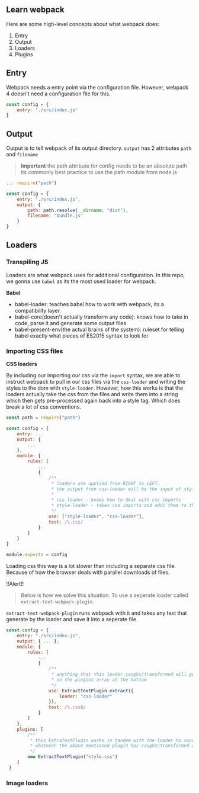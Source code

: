 ## Learn webpack ##

Here are some high-level concepts about what webpack does:

1. Entry
2. Output
3. Loaders
4. Plugins

## Entry ##

Webpack needs a entry point via the configuration file. However, webpack 4 doesn't need a configuration file for this.

```js
const config = {
    entry: "./src/index.js"
}
```

## Output ##

Output is to tell webpack of its output directory. `output` has 2 attributes `path` and `filename`
> **Important**
> the path attribute for config needs to be an absolute path
> its commonly best practice to use the path module from node.js

```js
... require("path")

const config = {
    entry: "./src/index.js",
    output: {
        path: path.resolve(__dirname, "dist"),
        filename: "bundle.js"
    }
}
```

## Loaders ##

### Transpiling JS ###

Loaders are what webpack uses for additional configuration. In this repo, we gonna use `babel` as its the most used loader for webpack.

**Babel**
- babel-loader: teaches babel how to work with webpack, its a compatibility layer.
- babel-core(doesn't actually transform any code): knows how to take in code, parse it and generate some output files
- babel-present-env(the actual brains of the system): ruleset for telling babel exactly what pieces of ES2015 syntax to look for

### Importing CSS files ###

**CSS loaders**

By including our importing our css via the `import` syntax, we are able to instruct webpack to pull in our css files via the `css-loader` and writing the styles to the dom with `style-loader`. However, how this works is that the loaders actually take the css from the files and write them into a string which then gets pre-processed again back into a style tag. Which does break a lot of css conventions. 

```js
const path = require("path")

const config = {
    entry: ...
    output: {
        ...
    },
    module: {
        rules: [
            ...
            {
                /**
                 * loaders are applied from RIGHT to LEFT.
                 * the output from css-loader will be the input of style-loader
                 * 
                 * css-loader - knows how to deal with css imports
                 * style-loader - takes css imports and adds them to the HTML document
                 */
                use: ["style-loader", "css-loader"],
                test: /\.css/
            }
        ]
    }
}

module.exports = config
```

Loading css this way is a lot slower than including a separate css file. Because of how the browser deals with parallel downloads of files. 

!!Alert!!
> Below is how we solve this situation. To use a seperate loader called `extract-text-webpack-plugin`. 

`extract-text-webpack-plugin` runs webpack with it and takes any text that generate by the loader and save it into a seperate file.

```js
const config = {
    entry: "./src/index.js",
    output: { ... },
    module: {
        rules: [
            ...
            {
                /**
                 * anything that this loader caught/transformed will get saved into style.css
                 * in the plugins array at the bottom
                 */
                use: ExtractTextPlugin.extract({
                    loader: "css-loader"
                }),
                test: /\.css$/
            }
        ]
    },
    plugins: [
        /**
         * this ExtraTextPlugin works in tandem with the loader to save
         * whatever the above mentioned plugin has caught/transformed and saves it into a style.css
         */
        new ExtractTextPlugin("style.css")
    ]
 }
```

### Image loaders ###